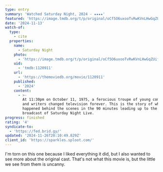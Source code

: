 ```yaml
---
type: entry
summary: 'Watched Saturday Night, 2024 - ★★★★'
featured: 'https://image.tmdb.org/t/p/original/oCf5O6uxooTvRwKVnLHwGqZUifq.jpg'
date: '2024-11-13'
watch-of:
  type:
    - cite
  properties:
    name:
      - Saturday Night
    photo:
      - 'https://image.tmdb.org/t/p/original/oCf5O6uxooTvRwKVnLHwGqZUifq.jpg'
    uid:
      - 'tmdb:1120911'
    url:
      - 'https://themoviedb.org/movie/1120911'
    published:
      - '2024'
    content:
      - >-
        At 11:30pm on October 11, 1975, a ferocious troupe of young comedians
        and writers changed television forever. This is the story of what
        happened behind the scenes in the 90 minutes leading up to the first
        broadcast of Saturday Night Live.
progress: finished
rating: '4'
syndicate-to:
  - 'https://fed.brid.gy/'
updated: '2024-11-26T20:10:49.829Z'
client_id: 'https://sparkles.sploot.com/'
---
```

I'm torn on this one because I liked everything it did, but I also wanted to see more about the original cast. That's not what this movie is, but the little we see from them is uncanny.
